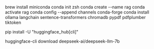 brew install miniconda
conda init zsh
conda create --name rag
conda activate rag
conda config --append channels conda-forge
conda install ollama langchain sentence-transformers chromadb pypdf pdfplumber tiktoken
 

pip install -U "huggingface_hub[cli]"

huggingface-cli download deepseek-ai/deepseek-llm-7b